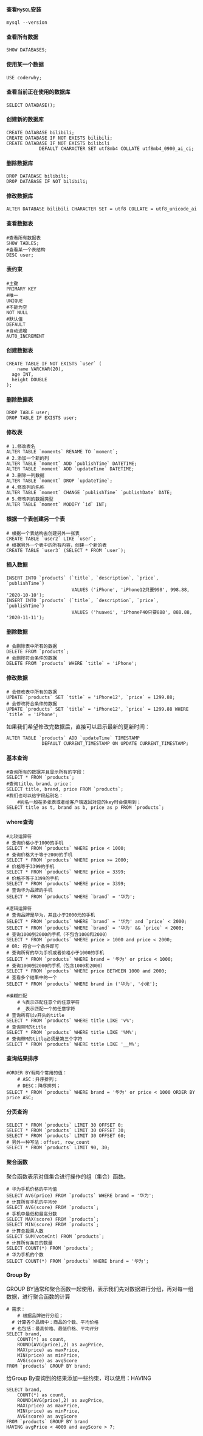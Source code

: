 #### 查看`MySQL`安装

```
mysql --version
```

#### 查看所有数据

```mysql
SHOW DATABASES;
```

#### 使用某一个数据

```mysql
USE coderwhy;
```

#### 查看当前正在使用的数据库

```mysql
SELECT DATABASE();
```

#### 创建新的数据库

```mysql
CREATE DATABASE bilibili;
CREATE DATABASE IF NOT EXISTS bilibili;
CREATE DATABASE IF NOT EXISTS bilibili
			DEFAULT CHARACTER SET utf8mb4 COLLATE utf8mb4_0900_ai_ci;
```

#### 删除数据库

```mysql
DROP DATABASE bilibili;
DROP DATABASE IF NOT bilibili;
```

#### 修改数据库

```mysql
ALTER DATABASE bilibili CHARACTER SET = utf8 COLLATE = utf8_unicode_ai
```

#### 查看数据表

```mysql
#查看所有数据表
SHOW TABLES;
#查看某一个表结构
DESC user;	
```

#### 表约束

```mysql
#主键
PRIMARY KEY
#唯一
UNIQUE
#不能为空
NOT NULL
#默认值
DEFAULT
#自动递增
AUTO_INCREMENT
```

#### 创建数据表

```mysql
CREATE TABLE IF NOT EXISTS `user` (
	name VARCHAR(20),
  age INT,
  height DOUBLE
);
```

#### 删除数据表

```mysql
DROP TABLE user;
DROP TABLE IF EXISTS user;
```

#### 修改表

```mysql
# 1.修改表名
ALTER TABLE `moments` RENAME TO `moment`;
# 2.添加一个新的列
ALTER TABLE `moment` ADD `publishTime` DATETIME;
ALTER TABLE `moment` ADD `updateTime` DATETIME;
# 3.删除一列数据
ALTER TABLE `moment` DROP `updateTime`;
# 4.修改列的名称
ALTER TABLE `moment` CHANGE `publishTime` `publishDate` DATE;
# 5.修改列的数据类型
ALTER TABLE `moment` MODIFY `id` INT;
```

#### 根据一个表创建另一个表

```mysql
# 根据一个表结构去创建另外一张表
CREATE TABLE `user2` LIKE `user`;
# 根据另外一个表中的所有内容，创建一个新的表
CREATE TABLE `user3` (SELECT * FROM `user`); 
```

#### 插入数据

```mysql
INSERT INTO `products` (`title`, `description`, `price`, `publishTime`) 
						VALUES ('iPhone', 'iPhone12只要998', 998.88, '2020-10-10'); 
INSERT INTO `products` (`title`, `description`, `price`, `publishTime`) 
						VALUES ('huawei', 'iPhoneP40只要888', 888.88, '2020-11-11');
```

#### 删除数据

```mysql
# 会删除表中所有的数据
DELETE FROM `products`;
# 会删除符合条件的数据
DELETE FROM `products` WHERE `title` = 'iPhone';
```

#### 修改数据

```mysql
# 会修改表中所有的数据
UPDATE `products` SET `title` = 'iPhone12', `price` = 1299.88;
# 会修改符合条件的数据
UPDATE `products` SET `title` = 'iPhone12', `price` = 1299.88 WHERE `title` = 'iPhone';
```

如果我们希望修改完数据后，直接可以显示最新的更新时间：

```mysql
ALTER TABLE `products` ADD `updateTime` TIMESTAMP 
             DEFAULT CURRENT_TIMESTAMP ON UPDATE CURRENT_TIMESTAMP; 
```

#### 基本查询

```mysql
#查询所有的数据并且显示所有的字段：
SELECT * FROM `products`;
#查询title、brand、price：
SELECT title, brand, price FROM `products`;
#我们也可以给字段起别名：
 	#别名一般在多张表或者给客户端返回对应的key时会使用到；
SELECT title as t, brand as b, price as p FROM `products`;
```

#### where查询

```mysql
#比较运算符
# 查询价格小于1000的手机
SELECT * FROM `products` WHERE price < 1000;
# 查询价格大于等于2000的手机
SELECT * FROM `products` WHERE price >= 2000;
# 价格等于3399的手机
SELECT * FROM `products` WHERE price = 3399;
# 价格不等于3399的手机
SELECT * FROM `products` WHERE price = 3399;
# 查询华为品牌的手机
SELECT * FROM `products` WHERE `brand` = '华为';

#逻辑运算符
# 查询品牌是华为，并且小于2000元的手机
SELECT * FROM `products` WHERE `brand` = '华为' and `price` < 2000;
SELECT * FROM `products` WHERE `brand` = '华为' && `price` < 2000;
# 查询1000到2000的手机（不包含1000和2000）
SELECT * FROM `products` WHERE price > 1000 and price < 2000;
# OR: 符合一个条件即可
# 查询所有的华为手机或者价格小于1000的手机
SELECT * FROM `products` WHERE brand = '华为' or price < 1000;
# 查询1000到2000的手机（包含1000和2000）
SELECT * FROM `products` WHERE price BETWEEN 1000 and 2000;
# 查看多个结果中的一个
SELECT * FROM `products` WHERE brand in ('华为', '小米');

#模糊匹配
	# %表示匹配任意个的任意字符
	# _表示匹配一个的任意字符
# 查询所有以v开头的title
SELECT * FROM `products` WHERE title LIKE 'v%';
# 查询带M的title
SELECT * FROM `products` WHERE title LIKE '%M%';
# 查询带M的title必须是第三个字符
SELECT * FROM `products` WHERE title LIKE '__M%';
```

#### 查询结果排序

```mysql
#ORDER BY有两个常用的值：
	# ASC：升序排列；
	# DESC：降序排列；
SELECT * FROM `products` WHERE brand = '华为' or price < 1000 ORDER BY price ASC;
```

#### 分页查询

```mysql
SELECT * FROM `products` LIMIT 30 OFFSET 0;
SELECT * FROM `products` LIMIT 30 OFFSET 30;
SELECT * FROM `products` LIMIT 30 OFFSET 60;
# 另外一种写法：offset, row_count
SELECT * FROM `products` LIMIT 90, 30;
```

#### 聚合函数

 聚合函数表示对值集合进行操作的组（集合）函数。

```mysql
# 华为手机价格的平均值
SELECT AVG(price) FROM `products` WHERE brand = '华为';
# 计算所有手机的平均分
SELECT AVG(score) FROM `products`;
# 手机中最低和最高分数
SELECT MAX(score) FROM `products`;
SELECT MIN(score) FROM `products`;
# 计算总投票人数
SELECT SUM(voteCnt) FROM `products`;
# 计算所有条目的数量
SELECT COUNT(*) FROM `products`;
# 华为手机的个数
SELECT COUNT(*) FROM `products` WHERE brand = '华为';
```

#### Group By

GROUP BY通常和聚合函数一起使用，表示我们先对数据进行分组，再对每一组数据，进行聚合函数的计算

```mysql
# 需求：
	# 根据品牌进行分组；
  # 计算各个品牌中：商品的个数、平均价格
  # 也包括：最高价格、最低价格、平均评分
SELECT brand, 
	COUNT(*) as count, 
	ROUND(AVG(price),2) as avgPrice,
	MAX(price) as maxPrice,
	MIN(price) as minPrice,
	AVG(score) as avgScore
FROM `products` GROUP BY brand;
```

给Group By查询到的结果添加一些约束，可以使用：HAVING

```mysql
SELECT brand, 
	COUNT(*) as count, 
	ROUND(AVG(price),2) as avgPrice,
	MAX(price) as maxPrice,
	MIN(price) as minPrice,
	AVG(score) as avgScore
FROM `products` GROUP BY brand 
HAVING avgPrice < 4000 and avgScore > 7;
```

